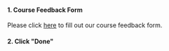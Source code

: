 <head><base target="_blank"> </head>

#### 1. Course Feedback Form

Please click [here](https://www.surveymonkey.ca/r/FME-Accelerator) to fill out our course feedback form.

#### 2. Click "Done"
